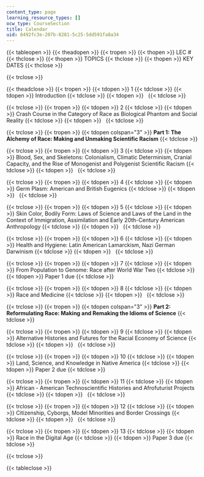 ```yaml
---
content_type: page
learning_resource_types: []
ocw_type: CourseSection
title: Calendar
uid: 8492fc3e-207b-8281-5c25-5dd591fa8a34
---
```


{{< tableopen >}}
{{< theadopen >}}
{{< tropen >}}
{{< thopen >}}
LEC #
{{< thclose >}}
{{< thopen >}}
TOPICS
{{< thclose >}}
{{< thopen >}}
KEY DATES
{{< thclose >}}

{{< trclose >}}

{{< theadclose >}}
{{< tropen >}}
{{< tdopen >}}
1
{{< tdclose >}}
{{< tdopen >}}
Introduction
{{< tdclose >}}
{{< tdopen >}}
 
{{< tdclose >}}

{{< trclose >}}
{{< tropen >}}
{{< tdopen >}}
2
{{< tdclose >}}
{{< tdopen >}}
Crash Course in the Category of Race as Biological Phantom and Social Reality
{{< tdclose >}}
{{< tdopen >}}
 
{{< tdclose >}}

{{< trclose >}}
{{< tropen >}}
{{< tdopen colspan="3" >}}
**Part 1: The Alchemy of Race: Making and Unmaking Scientific Racism**
{{< tdclose >}}

{{< trclose >}}
{{< tropen >}}
{{< tdopen >}}
3
{{< tdclose >}}
{{< tdopen >}}
Blood, Sex, and Skeletons: Colonialism, Climatic Determinism, Cranial Capacity, and the Rise of Monogenist and Polygenist Scientific Racism
{{< tdclose >}}
{{< tdopen >}}
 
{{< tdclose >}}

{{< trclose >}}
{{< tropen >}}
{{< tdopen >}}
4
{{< tdclose >}}
{{< tdopen >}}
Germ Plasm: American and British Eugenics
{{< tdclose >}}
{{< tdopen >}}
 
{{< tdclose >}}

{{< trclose >}}
{{< tropen >}}
{{< tdopen >}}
5
{{< tdclose >}}
{{< tdopen >}}
Skin Color, Bodily Form: Laws of Science and Laws of the Land in the Context of Immigration, Assimilation and Early 20th-Century American Anthropology
{{< tdclose >}}
{{< tdopen >}}
 
{{< tdclose >}}

{{< trclose >}}
{{< tropen >}}
{{< tdopen >}}
6
{{< tdclose >}}
{{< tdopen >}}
Health and Hygiene: Latin American Lamarckism, Nazi German Darwinism
{{< tdclose >}}
{{< tdopen >}}
 
{{< tdclose >}}

{{< trclose >}}
{{< tropen >}}
{{< tdopen >}}
7
{{< tdclose >}}
{{< tdopen >}}
From Population to Genome: Race after World War Two
{{< tdclose >}}
{{< tdopen >}}
Paper 1 due
{{< tdclose >}}

{{< trclose >}}
{{< tropen >}}
{{< tdopen >}}
8
{{< tdclose >}}
{{< tdopen >}}
Race and Medicine
{{< tdclose >}}
{{< tdopen >}}
 
{{< tdclose >}}

{{< trclose >}}
{{< tropen >}}
{{< tdopen colspan="3" >}}
**Part 2: Reformulating Race: Making and Remaking the Idioms of Science**
{{< tdclose >}}

{{< trclose >}}
{{< tropen >}}
{{< tdopen >}}
9
{{< tdclose >}}
{{< tdopen >}}
Alternative Histories and Futures for the Racial Economy of Science
{{< tdclose >}}
{{< tdopen >}}
 
{{< tdclose >}}

{{< trclose >}}
{{< tropen >}}
{{< tdopen >}}
10
{{< tdclose >}}
{{< tdopen >}}
Land, Science, and Knowledge in Native America
{{< tdclose >}}
{{< tdopen >}}
Paper 2 due
{{< tdclose >}}

{{< trclose >}}
{{< tropen >}}
{{< tdopen >}}
11
{{< tdclose >}}
{{< tdopen >}}
African - American Technoscientific Histories and Afrofuturist Projects
{{< tdclose >}}
{{< tdopen >}}
 
{{< tdclose >}}

{{< trclose >}}
{{< tropen >}}
{{< tdopen >}}
12
{{< tdclose >}}
{{< tdopen >}}
Citizenship, Cyborgs, Model Minorities and Border Crossings
{{< tdclose >}}
{{< tdopen >}}
 
{{< tdclose >}}

{{< trclose >}}
{{< tropen >}}
{{< tdopen >}}
13
{{< tdclose >}}
{{< tdopen >}}
Race in the Digital Age
{{< tdclose >}}
{{< tdopen >}}
Paper 3 due
{{< tdclose >}}

{{< trclose >}}

{{< tableclose >}}